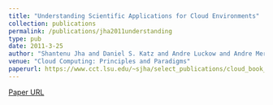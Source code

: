 ```yaml
---
title: "Understanding Scientific Applications for Cloud Environments"
collection: publications
permalink: /publications/jha2011understanding
type: pub
date: 2011-3-25
author: "Shantenu Jha and Daniel S. Katz and Andre Luckow and Andre Merzky and Katerina Stamou"
venue: "Cloud Computing: Principles and Paradigms"
paperurl: https://www.cct.lsu.edu/~sjha/select_publications/cloud_book_chapter.pdf
---
```

[Paper URL](https://www.cct.lsu.edu/~sjha/select_publications/cloud_book_chapter.pdf)
